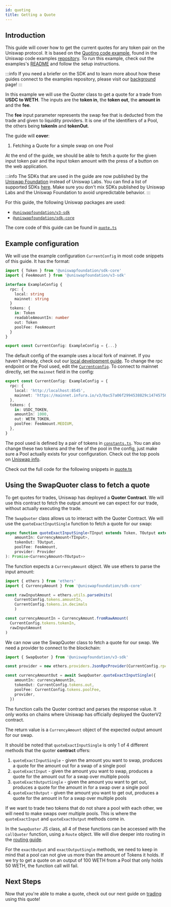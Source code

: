 ```yaml
---
id: quoting
title: Getting a Quote
---     
```


## Introduction

This guide will cover how to get the current quotes for any token pair on the Uniswap protocol. It is based on the [Quoting code example](https://github.com/Uniswap/examples/tree/main/v3-sdk/quoting), found in the Uniswap code examples [repository](https://github.com/Uniswap/examples). To run this example, check out the examples's [README](https://github.com/Uniswap/examples/blob/main/v3-sdk/quoting/README.md) and follow the setup instructions.

:::info
If you need a briefer on the SDK and to learn more about how these guides connect to the examples repository, please visit our [background](../01-background.md) page!
:::

In this example we will use the Quoter class to get a quote for a trade from **USDC to WETH**.
The inputs are the **token in**, the **token out**, the **amount in** and the **fee**.

The **fee** input parameter represents the swap fee that is deducted from the trade and given to liquidity providers. It is one of the identifiers of a Pool, the others being **tokenIn** and **tokenOut**.

The guide will **cover**:

1. Fetching a Quote for a simple swap on one Pool

At the end of the guide, we should be able to fetch a quote for the given input token pair and the input token amount with the press of a button on the web application.

:::info
The SDKs that are used in the guide are now published by the [Uniswap Foundation](https://github.com/uniswapfoundation) instead of Uniswap Labs.
You can find a list of supported SDKs [here](https://www.npmjs.com/org/uniswapfoundation).
Make sure you don't mix SDKs published by Uniswap Labs and the Uniswap Foundation to avoid unpredictable behavior.
:::

For this guide, the following Uniswap packages are used:

- [`@uniswapfoundation/v3-sdk`](https://www.npmjs.com/package/@uniswapfoundation/v3-sdk)
- [`@uniswapfoundation/sdk-core`](https://www.npmjs.com/package/@uniswapfoundation/sdk-core)

The core code of this guide can be found in [`quote.ts`](https://github.com/Uniswap/examples/blob/main/v3-sdk/quoting/src/libs/quote.ts)

## Example configuration

We will use the example configuration `CurrentConfig` in most code snippets of this guide. It has the format:

```typescript
import { Token } from '@uniswapfoundation/sdk-core'
import { FeeAmount } from '@uniswapfoundation/v3-sdk'

interface ExampleConfig {
  rpc: {
    local: string
    mainnet: string
  }
  tokens: {
    in: Token
    readableAmountIn: number
    out: Token
    poolFee: FeeAmount
  }
}

export const CurrentConfig: ExampleConfig = {...}
```

The default config of the example uses a local fork of mainnet. If you haven't already, check out our [local development guide](../02-local-development.md).
To change the rpc endpoint or the Pool used, edit the [`Currentconfig`](https://github.com/Uniswap/examples/blob/main/v3-sdk/quoting/src/config.ts#L21).
To connect to mainnet directly, set the `mainnet` field in the config:

```typescript
export const CurrentConfig: ExampleConfig = {
  rpc: {
    local: 'http://localhost:8545',
    mainnet: 'https://mainnet.infura.io/v3/0ac57a06f2994538829c14745750d721',
  },
  tokens: {
    in: USDC_TOKEN,
    amountIn: 1000,
    out: WETH_TOKEN,
    poolFee: FeeAmount.MEDIUM,
  },
}
```

The pool used is defined by a pair of tokens in [`constants.ts`](https://github.com/Uniswap/examples/blob/main/v3-sdk/quoting/src/libs/constants.ts#L14). 
You can also change these two tokens and the fee of the pool in the config, just make sure a Pool actually exists for your configuration.
Check out the top pools on [Uniswap info](https://info.uniswap.org/#/pools).

Check out the full code for the following snippets in [quote.ts](https://github.com/Uniswap/examples/blob/main/v3-sdk/quoting/src/libs/quote.ts)

## Using the SwapQuoter class to fetch a quote

To get quotes for trades, Uniswap has deployed a **Quoter Contract**. We will use this contract to fetch the output amount we can expect for our trade, without actually executing the trade.

The `SwapQuoter` class allows us to interact with the Quoter Contract.
We will use the `quoteExactInputSingle` function to fetch a quote for our swap:

```typescript
async function quoteExactInputSingle<TInput extends Token, TOutput extends Token>(
    amountIn: CurrencyAmount<TInput>,
    tokenOut: TOutput,
    poolFee: FeeAmount,
    provider: Provider
): Promise<CurrencyAmount<TOutput>>
```

The function expects a `CurrencyAmount` object. We use ethers to parse the input amount:

```typescript
import { ethers } from 'ethers'
import { CurrencyAmount } from '@uniswapfoundation/sdk-core'

const rawInputAmount = ethers.utils.parseUnits(
    CurrentConfig.tokens.amountIn,
    CurrentConfig.tokens.in.decimals
    )

const currencyAmountIn = CurrencyAmount.fromRawAmount(
  CurrentConfig.tokens.tokenIn,
  rawInputAmount
)
```

We can now use the SwapQuoter class to fetch a quote for our swap. We need a provider to connect to the blockchain:

```typescript
import { SwapQuoter } from '@uniswapfoundation/v3-sdk'

const provider = new ethers.providers.JsonRpcProvider(CurrentConfig.rpc.mainnet)

const currencyAmountOut = await SwapQuoter.quoteExactInputSingle({
    amountIn: currencyAmountIn,
    tokenOut: CurrentConfig.tokens.out,
    poolFee: CurrentConfig.tokens.poolFee,
    provider,
  })
```

The function calls the Quoter contract and parses the response value. It only works on chains where Uniswap has officially deployed the QuoterV2 contract.

The return value is a `CurrencyAmount` object of the expected output amount for our swap.

It should be noted that `quoteExactInputSingle` is only 1 of 4 different methods that the quoter **contract** offers:

1. `quoteExactInputSingle` - given the amount you want to swap, produces a quote for the amount out for a swap of a single pool
2. `quoteExactInput` - given the amount you want to swap, produces a quote for the amount out for a swap over multiple pools
3. `quoteExactOutputSingle` - given the amount you want to get out, produces a quote for the amount in for a swap over a single pool
4. `quoteExactOutput`  - given the amount you want to get out, produces a quote for the amount in for a swap over multiple pools

If we want to trade two tokens that do not share a pool with each other, we will need to make swaps over multiple pools.
This is where the `quoteExactInput` and `quoteExactOutput` methods come in.

In the `SwapQuoter` JS class, all 4 of these functions can be accessed with the `callQuoter` function, using a `Route` object.
We will dive deeper into routing in the [routing guide](03-routing.md).

For the `exactOutput` and `exactOutputSingle` methods, we need to keep in mind that a pool can not give us more than the amount of Tokens it holds.
If we try to get a quote on an output of 100 WETH from a Pool that only holds 50 WETH, the function call will fail.

## Next Steps

Now that you're able to make a quote, check out our next guide on [trading](./02-trading.md) using this quote!
